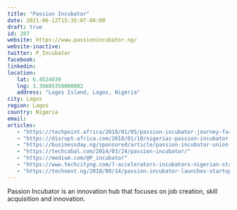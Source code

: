 ```yaml
---
title: "Passion Incubator"
date: 2021-06-12T15:35:07-04:00
draft: true
id: 207
website: https://www.passionincubator.ng/
website-inactive: 
twitter: P_Incubator
facebook: 
linkedin: 
location: 
   lat: 6.4524039
   lng: 3.39685350000002
   address: "Lagos Island, Lagos, Nigeria"
city: Lagos
region: Lagos
country: Nigeria
email: 
articles:
   - "https://techpoint.africa/2018/01/05/passion-incubator-journey-far/"
   - "https://disrupt-africa.com/2018/01/10/nigerias-passion-incubator-rethinks-model/"
   - "https://businessday.ng/sponsored/article/passion-incubator-union-bank-others-launch-future-of-work-nigeria-report/"
   - "https://techcabal.com/2014/03/24/passion-incubator/"
   - "https://medium.com/@P_incubator"
   - "https://www.techcityng.com/7-accelerators-incubators-nigerian-startups/"
   - "https://technext.ng/2018/08/14/passion-incubator-launches-startup-southwest-incubation-program/"
---
```

Passion Incubator is an innovation hub that focuses on job creation, skill acquisition and innovation. 

